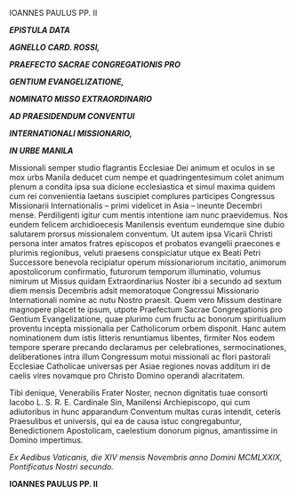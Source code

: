 IOANNES PAULUS PP. II

***EPISTULA DATA***

***AGNELLO CARD. ROSSI,***

***PRAEFECTO SACRAE CONGREGATIONIS PRO***

***GENTIUM EVANGELIZATIONE,***

***NOMINATO MISSO EXTRAORDINARIO***

***AD PRAESIDENDUM CONVENTUI***

***INTERNATIONALI MISSIONARIO,***

***IN URBE MANILA***

Missionali semper studio flagrantis Ecclesiae Dei animum et oculos in se mox urbs Manila deducet cum nempe et quadringentesimum colet animum plenum a condita ipsa sua dicione ecclesiastica et simul maxima quidem cum rei convenientia laetans suscipiet complures participes Congressus Missionarii Internationalis – primi videlicet in Asia – ineunte Decembri mense. Perdiligenti igitur cum mentis intentione iam nunc praevidemus. Nos eundem felicem archidioecesis Manilensis eventum eundemque sine dubio salutarem prorsus missionalem conventum. Ut autem ipsa Vicarii Christi persona inter amatos fratres episcopos et probatos evangelii praecones e plurimis regionibus, veluti praesens conspiciatur utque ex Beati Petri Successore benevola recipiatur operum missionariorum incitatio, animorum apostolicorum confirmatio, futurorum temporum illuminatio, volumus nimirum ut Missus quidam Extraordinarius Noster ibi a secundo ad sextum diem mensis Decembris adsit memoratoque Congressui Missionario Internationali nomine ac nutu Nostro praesit. Quem vero Missum destinare magnopere placet te ipsum, utpote Praefectum Sacrae Congregationis pro Gentium Evangelizatione, quae plurimo cum fructu ac bonorum spiritualium proventu incepta missionalia per Catholicorum orbem disponit. Hanc autem nominationem dum istis litteris renuntiamus libentes, firmiter Nos eodem tempore sperare precando declaramus per celebrationes, sermocinationes, deliberationes intra illum Congressum motui missionali ac flori pastorali Ecclesiae Catholicae universas per Asiae regiones novas additum iri de caelis vires novamque pro Christo Domino operandi alacritatem.

Tibi denique, Venerabilis Frater Noster, necnon dignitatis tuae consorti Iacobo L. S. R. E. Cardinale Sin, Manilensi Archiepiscopo, qui cum adiutoribus in hunc apparandum Conventum multas curas intendit, ceteris Praesulibus et universis, qui ea de causa istuc congregabuntur, Benedictionem Apostolicam, caelestium donorum pignus, amantissime in Domino impertimus.

*Ex Aedibus Vaticanis, die XIV mensis Novembris anno Domini MCMLXXIX, Pontificatus Nostri secundo.*

**IOANNES PAULUS PP. II**